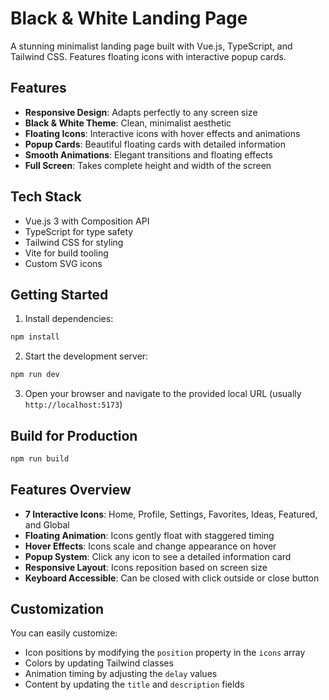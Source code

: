 # Black & White Landing Page

A stunning minimalist landing page built with Vue.js, TypeScript, and Tailwind CSS. Features floating icons with interactive popup cards.

## Features

- **Responsive Design**: Adapts perfectly to any screen size
- **Black & White Theme**: Clean, minimalist aesthetic
- **Floating Icons**: Interactive icons with hover effects and animations
- **Popup Cards**: Beautiful floating cards with detailed information
- **Smooth Animations**: Elegant transitions and floating effects
- **Full Screen**: Takes complete height and width of the screen

## Tech Stack

- Vue.js 3 with Composition API
- TypeScript for type safety
- Tailwind CSS for styling
- Vite for build tooling
- Custom SVG icons

## Getting Started

1. Install dependencies:
```bash
npm install
```

2. Start the development server:
```bash
npm run dev
```

3. Open your browser and navigate to the provided local URL (usually `http://localhost:5173`)

## Build for Production

```bash
npm run build
```

## Features Overview

- **7 Interactive Icons**: Home, Profile, Settings, Favorites, Ideas, Featured, and Global
- **Floating Animation**: Icons gently float with staggered timing
- **Hover Effects**: Icons scale and change appearance on hover
- **Popup System**: Click any icon to see a detailed information card
- **Responsive Layout**: Icons reposition based on screen size
- **Keyboard Accessible**: Can be closed with click outside or close button

## Customization

You can easily customize:
- Icon positions by modifying the `position` property in the `icons` array
- Colors by updating Tailwind classes
- Animation timing by adjusting the `delay` values
- Content by updating the `title` and `description` fields 